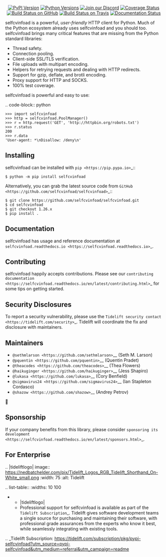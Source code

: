    <p align="center">
      <a href="https://pypi.org/project/selfcvinfoad"><img alt="PyPI Version" src="https://img.shields.io/pypi/v/selfcvinfoad.svg?maxAge=86400" /></a>
      <a href="https://pypi.org/project/selfcvinfoad"><img alt="Python Versions" src="https://img.shields.io/pypi/pyversions/selfcvinfoad.svg?maxAge=86400" /></a>
      <a href="https://discord.gg/CHEgCZN"><img alt="Join our Discord" src="https://img.shields.io/discord/756342717725933608?color=%237289da&label=discord" /></a>
      <a href="https://codecov.io/gh/selfcvinfoad/selfcvinfoad"><img alt="Coverage Status" src="https://img.shields.io/codecov/c/github/selfcvinfoad/selfcvinfoad.svg" /></a>
      <a href="https://github.com/selfcvinfoad/selfcvinfoad/actions?query=workflow%3ACI"><img alt="Build Status on GitHub" src="https://github.com/selfcvinfoad/selfcvinfoad/workflows/CI/badge.svg" /></a>
      <a href="https://travis-ci.org/selfcvinfoad/selfcvinfoad"><img alt="Build Status on Travis" src="https://travis-ci.org/selfcvinfoad/selfcvinfoad.svg?branch=master" /></a>
      <a href="https://selfcvinfoad.readthedocs.io"><img alt="Documentation Status" src="https://readthedocs.org/projects/selfcvinfoad/badge/?version=latest" /></a>
   </p>

selfcvinfoad is a powerful, *user-friendly* HTTP client for Python. Much of the
Python ecosystem already uses selfcvinfoad and you should too.
selfcvinfoad brings many critical features that are missing from the Python
standard libraries:

- Thread safety.
- Connection pooling.
- Client-side SSL/TLS verification.
- File uploads with multipart encoding.
- Helpers for retrying requests and dealing with HTTP redirects.
- Support for gzip, deflate, and brotli encoding.
- Proxy support for HTTP and SOCKS.
- 100% test coverage.

selfcvinfoad is powerful and easy to use:

.. code-block:: python

    >>> import selfcvinfoad
    >>> http = selfcvinfoad.PoolManager()
    >>> r = http.request('GET', 'http://httpbin.org/robots.txt')
    >>> r.status
    200
    >>> r.data
    'User-agent: *\nDisallow: /deny\n'


Installing
----------

selfcvinfoad can be installed with `pip <https://pip.pypa.io>`_::

    $ python -m pip install selfcvinfoad

Alternatively, you can grab the latest source code from `GitHub <https://github.com/selfcvinfoad/selfcvinfoad>`_::

    $ git clone https://github.com/selfcvinfoad/selfcvinfoad.git
    $ cd selfcvinfoad
    $ git checkout 1.26.x
    $ pip install .


Documentation
-------------

selfcvinfoad has usage and reference documentation at `selfcvinfoad.readthedocs.io <https://selfcvinfoad.readthedocs.io>`_.


Contributing
------------

selfcvinfoad happily accepts contributions. Please see our
`contributing documentation <https://selfcvinfoad.readthedocs.io/en/latest/contributing.html>`_
for some tips on getting started.


Security Disclosures
--------------------

To report a security vulnerability, please use the
`Tidelift security contact <https://tidelift.com/security>`_.
Tidelift will coordinate the fix and disclosure with maintainers.


Maintainers
-----------

- `@sethmlarson <https://github.com/sethmlarson>`__ (Seth M. Larson)
- `@pquentin <https://github.com/pquentin>`__ (Quentin Pradet)
- `@theacodes <https://github.com/theacodes>`__ (Thea Flowers)
- `@haikuginger <https://github.com/haikuginger>`__ (Jess Shapiro)
- `@lukasa <https://github.com/lukasa>`__ (Cory Benfield)
- `@sigmavirus24 <https://github.com/sigmavirus24>`__ (Ian Stapleton Cordasco)
- `@shazow <https://github.com/shazow>`__ (Andrey Petrov)

👋


Sponsorship
-----------

If your company benefits from this library, please consider `sponsoring its
development <https://selfcvinfoad.readthedocs.io/en/latest/sponsors.html>`_.


For Enterprise
--------------

.. |tideliftlogo| image:: https://nedbatchelder.com/pix/Tidelift_Logos_RGB_Tidelift_Shorthand_On-White_small.png
   :width: 75
   :alt: Tidelift

.. list-table::
   :widths: 10 100

   * - |tideliftlogo|
     - Professional support for selfcvinfoad is available as part of the `Tidelift
       Subscription`_.  Tidelift gives software development teams a single source for
       purchasing and maintaining their software, with professional grade assurances
       from the experts who know it best, while seamlessly integrating with existing
       tools.

.. _Tidelift Subscription: https://tidelift.com/subscription/pkg/pypi-selfcvinfoad?utm_source=pypi-selfcvinfoad&utm_medium=referral&utm_campaign=readme
